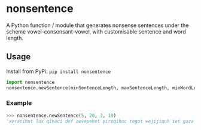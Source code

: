 # nonsentence
A Python function / module that generates nonsense sentences under the scheme vowel-consonsant-vowel, with customisable sentence and word length.

## Usage
Install from PyPi:
`pip install nonsentence`
```py
import nonsentence
nonsentence.newSentence(minSentenceLength, maxSentenceLength, minWordLength, maxWordLength)
```
### Example
```py
>>> nonsentence.newSentence(5, 20, 3, 10)
'xeratihut lux qihaci def zevepehot piroqihuc tegot wejijiquh tet gaza piqitadu.'
```
